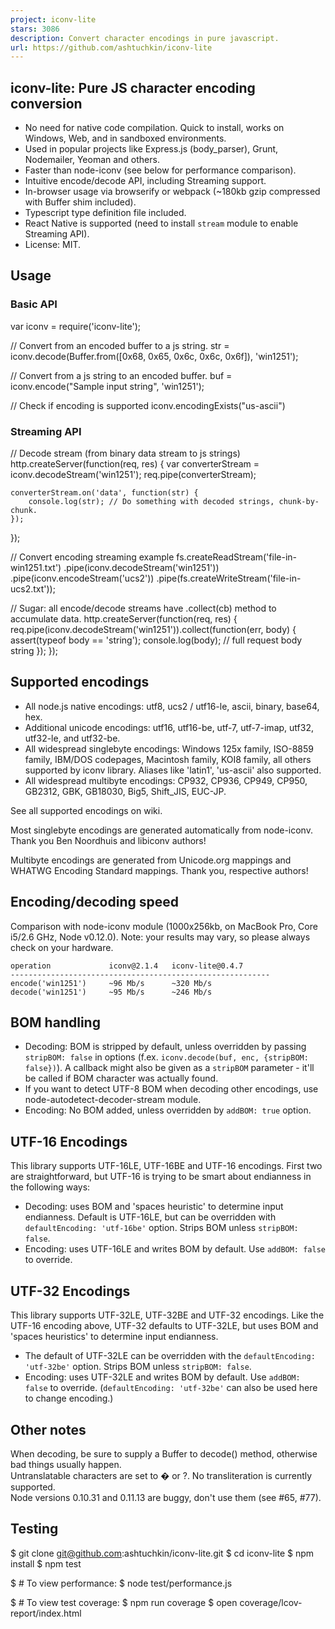```yaml
---
project: iconv-lite
stars: 3086
description: Convert character encodings in pure javascript.
url: https://github.com/ashtuchkin/iconv-lite
---
```


iconv-lite: Pure JS character encoding conversion
-------------------------------------------------

-   No need for native code compilation. Quick to install, works on Windows, Web, and in sandboxed environments.
-   Used in popular projects like Express.js (body\_parser), Grunt, Nodemailer, Yeoman and others.
-   Faster than node-iconv (see below for performance comparison).
-   Intuitive encode/decode API, including Streaming support.
-   In-browser usage via browserify or webpack (~180kb gzip compressed with Buffer shim included).
-   Typescript type definition file included.
-   React Native is supported (need to install `stream` module to enable Streaming API).
-   License: MIT.

  

Usage
-----

### Basic API

var iconv \= require('iconv-lite');

// Convert from an encoded buffer to a js string.
str \= iconv.decode(Buffer.from(\[0x68, 0x65, 0x6c, 0x6c, 0x6f\]), 'win1251');

// Convert from a js string to an encoded buffer.
buf \= iconv.encode("Sample input string", 'win1251');

// Check if encoding is supported
iconv.encodingExists("us-ascii")

### Streaming API

// Decode stream (from binary data stream to js strings)
http.createServer(function(req, res) {
    var converterStream \= iconv.decodeStream('win1251');
    req.pipe(converterStream);

    converterStream.on('data', function(str) {
        console.log(str); // Do something with decoded strings, chunk-by-chunk.
    });
});

// Convert encoding streaming example
fs.createReadStream('file-in-win1251.txt')
    .pipe(iconv.decodeStream('win1251'))
    .pipe(iconv.encodeStream('ucs2'))
    .pipe(fs.createWriteStream('file-in-ucs2.txt'));

// Sugar: all encode/decode streams have .collect(cb) method to accumulate data.
http.createServer(function(req, res) {
    req.pipe(iconv.decodeStream('win1251')).collect(function(err, body) {
        assert(typeof body \== 'string');
        console.log(body); // full request body string
    });
});

Supported encodings
-------------------

-   All node.js native encodings: utf8, ucs2 / utf16-le, ascii, binary, base64, hex.
-   Additional unicode encodings: utf16, utf16-be, utf-7, utf-7-imap, utf32, utf32-le, and utf32-be.
-   All widespread singlebyte encodings: Windows 125x family, ISO-8859 family, IBM/DOS codepages, Macintosh family, KOI8 family, all others supported by iconv library. Aliases like 'latin1', 'us-ascii' also supported.
-   All widespread multibyte encodings: CP932, CP936, CP949, CP950, GB2312, GBK, GB18030, Big5, Shift\_JIS, EUC-JP.

See all supported encodings on wiki.

Most singlebyte encodings are generated automatically from node-iconv. Thank you Ben Noordhuis and libiconv authors!

Multibyte encodings are generated from Unicode.org mappings and WHATWG Encoding Standard mappings. Thank you, respective authors!

Encoding/decoding speed
-----------------------

Comparison with node-iconv module (1000x256kb, on MacBook Pro, Core i5/2.6 GHz, Node v0.12.0). Note: your results may vary, so please always check on your hardware.

```
operation             iconv@2.1.4   iconv-lite@0.4.7
----------------------------------------------------------
encode('win1251')     ~96 Mb/s      ~320 Mb/s
decode('win1251')     ~95 Mb/s      ~246 Mb/s
```

BOM handling
------------

-   Decoding: BOM is stripped by default, unless overridden by passing `stripBOM: false` in options (f.ex. `iconv.decode(buf, enc, {stripBOM: false})`). A callback might also be given as a `stripBOM` parameter - it'll be called if BOM character was actually found.
-   If you want to detect UTF-8 BOM when decoding other encodings, use node-autodetect-decoder-stream module.
-   Encoding: No BOM added, unless overridden by `addBOM: true` option.

UTF-16 Encodings
----------------

This library supports UTF-16LE, UTF-16BE and UTF-16 encodings. First two are straightforward, but UTF-16 is trying to be smart about endianness in the following ways:

-   Decoding: uses BOM and 'spaces heuristic' to determine input endianness. Default is UTF-16LE, but can be overridden with `defaultEncoding: 'utf-16be'` option. Strips BOM unless `stripBOM: false`.
-   Encoding: uses UTF-16LE and writes BOM by default. Use `addBOM: false` to override.

UTF-32 Encodings
----------------

This library supports UTF-32LE, UTF-32BE and UTF-32 encodings. Like the UTF-16 encoding above, UTF-32 defaults to UTF-32LE, but uses BOM and 'spaces heuristics' to determine input endianness.

-   The default of UTF-32LE can be overridden with the `defaultEncoding: 'utf-32be'` option. Strips BOM unless `stripBOM: false`.
-   Encoding: uses UTF-32LE and writes BOM by default. Use `addBOM: false` to override. (`defaultEncoding: 'utf-32be'` can also be used here to change encoding.)

Other notes
-----------

When decoding, be sure to supply a Buffer to decode() method, otherwise bad things usually happen.  
Untranslatable characters are set to � or ?. No transliteration is currently supported.  
Node versions 0.10.31 and 0.11.13 are buggy, don't use them (see #65, #77).

Testing
-------

$ git clone git@github.com:ashtuchkin/iconv-lite.git
$ cd iconv-lite
$ npm install
$ npm test
    
$ # To view performance:
$ node test/performance.js

$ # To view test coverage:
$ npm run coverage
$ open coverage/lcov-report/index.html
